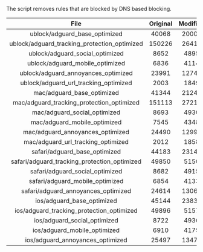 The script removes rules that are blocked by DNS based blocking.


| File | Original | Modified |
|:----:|:-----:|:-----:|
| ublock/adguard_base_optimized | 40068 | 20007 |
| ublock/adguard_tracking_protection_optimized | 150226 | 26412 |
| ublock/adguard_social_optimized | 8652 | 4895 |
| ublock/adguard_mobile_optimized | 6836 | 4114 |
| ublock/adguard_annoyances_optimized | 23991 | 12741 |
| ublock/adguard_url_tracking_optimized | 2003 | 1849 |
| mac/adguard_base_optimized | 41344 | 21241 |
| mac/adguard_tracking_protection_optimized | 151113 | 27216 |
| mac/adguard_social_optimized | 8693 | 4930 |
| mac/adguard_mobile_optimized | 7545 | 4348 |
| mac/adguard_annoyances_optimized | 24490 | 12995 |
| mac/adguard_url_tracking_optimized | 2012 | 1858 |
| safari/adguard_base_optimized | 44183 | 23147 |
| safari/adguard_tracking_protection_optimized | 49850 | 5150 |
| safari/adguard_social_optimized | 8682 | 4915 |
| safari/adguard_mobile_optimized | 6854 | 4133 |
| safari/adguard_annoyances_optimized | 24614 | 13067 |
| ios/adguard_base_optimized | 45144 | 23831 |
| ios/adguard_tracking_protection_optimized | 49896 | 5157 |
| ios/adguard_social_optimized | 8722 | 4936 |
| ios/adguard_mobile_optimized | 6910 | 4175 |
| ios/adguard_annoyances_optimized | 25497 | 13472 |